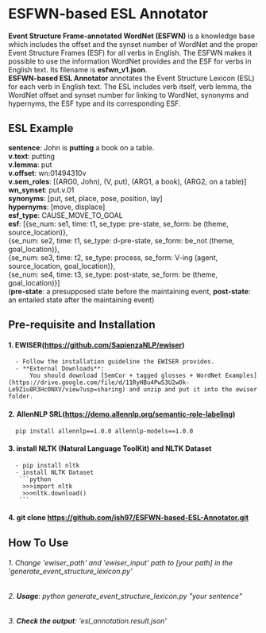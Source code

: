 # ESFWN-based ESL Annotator
**Event Structure Frame-annotated WordNet (ESFWN)** is a knowledge base which includes the offset and the synset number of WordNet and the proper Event Structure Frames (ESF) for all verbs in English. The ESFWN makes it possible to use the information WordNet provides and the ESF for verbs in English text. Its filename is **esfwn_v1.json**.       
**ESFWN-based ESL Annotator** annotates the Event Structure Lexicon (ESL) for each verb in English text. The ESL includes verb itself, verb lemma, the WordNet offset and synset number for linking to WordNet, synonyms and hypernyms, the ESF type and its corresponding ESF.


## ESL Example
   **sentence**: John is **putting** a book on a table.    
   **v.text**: putting    
   **v.lemma**: put    
   **v.offset**: wn:01494310v    
   **v.sem_roles**: [(ARG0, John), (V, put), (ARG1, a book), (ARG2, on a table)]    
   **wn_synset**: put.v.01    
   **synonyms**: [put, set, place, pose, position, lay]    
   **hypernyms**: [move, displace]    
   **esf_type**: CAUSE_MOVE_TO_GOAL    
   **esf**: [{se_num: se1, time: t1, se_type: pre-state, se_form: be (theme, source_location)},    
              {se_num: se2, time: t1, se_type: d-pre-state, se_form: be_not (theme, goal_location)},    
              {se_num: se3, time: t2, se_type: process, se_form: V-ing (agent, source_location, goal_location)},    
              {se_num: se4, time: t3, se_type: post-state, se_form: be (theme, goal_location)}]    
              (**pre-state**: a presupposed state before the maintaining event, **post-state**: an entailed state after the maintaining event)

## Pre-requisite and Installation

#### 1. EWISER(https://github.com/SapienzaNLP/ewiser)
      - Follow the installation guideline the EWISER provides. 
      - **External Downloads**: 
          You should download [SemCor + tagged glosses + WordNet Examples](https://drive.google.com/file/d/11RyHBu4PwS3U2wOk-Le9Ziu8R3Hc0NXV/view?usp=sharing) and unzip and put it into the ewiser folder.

#### 2. AllenNLP SRL(https://demo.allennlp.org/semantic-role-labeling)
      pip install allennlp==1.0.0 allennlp-models==1.0.0

#### 3. install NLTK (Natural Language ToolKit) and NLTK Dataset
      - pip install nltk
      - install NLTK Dataset
       ```python
        >>>import nltk
        >>>nltk.download()
       ```

#### 4. git clone https://github.com/ish97/ESFWN-based-ESL-Annotator.git


## How To Use
###### 1. Change 'ewiser_path' and 'ewiser_input' path to [your path] in the 'generate_event_structure_lexicon.py'
###### 2. **Usage**: python generate_event_structure_lexicon.py "your sentence"
###### 3. **Check the output**: 'esl_annotation.result.json'

